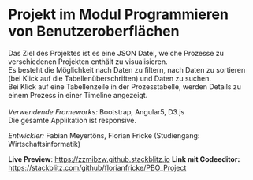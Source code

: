 # Projekt im Modul Programmieren von Benutzeroberflächen
Das Ziel des Projektes ist es eine JSON Datei, welche Prozesse zu verschiedenen Projekten enthält zu visualisieren.<br/>
Es besteht die Möglichkeit nach Daten zu filtern, nach Daten zu sortieren (bei Klick auf die Tabellenüberschriften) und Daten zu suchen.<br/>
Bei Klick auf eine Tabellenzeile in der Prozesstabelle, werden Details zu einem Prozess in einer Timeline angezeigt.<br/><br/>
*Verwendende Frameworks:* Bootstrap, Angular5, D3.js<br/>
Die gesamte Applikation ist responsive.

*Entwickler:* Fabian Meyertöns, Florian Fricke (Studiengang: Wirtschaftsinformatik)

**Live Preview**: https://zzmibzw.github.stackblitz.io
**Link mit Codeeditor:** https://stackblitz.com/github/florianfricke/PBO_Project